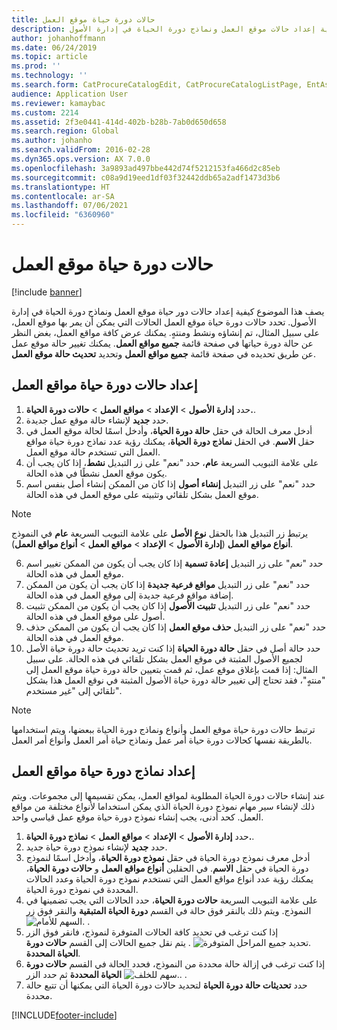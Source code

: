 ```yaml
---
title: حالات دورة حياة موقع العمل
description: يصف هذا الموضوع كيفية إعداد حالات موقع العمل ونماذج دورة الحياة في إدارة الأصول.
author: johanhoffmann
ms.date: 06/24/2019
ms.topic: article
ms.prod: ''
ms.technology: ''
ms.search.form: CatProcureCatalogEdit, CatProcureCatalogListPage, EntAssetFunctionalLocationLifecycleModel, EntAssetFunctionalLocationLifecycleState
audience: Application User
ms.reviewer: kamaybac
ms.custom: 2214
ms.assetid: 2f3e0441-414d-402b-b28b-7ab0d650d658
ms.search.region: Global
ms.author: johanho
ms.search.validFrom: 2016-02-28
ms.dyn365.ops.version: AX 7.0.0
ms.openlocfilehash: 3a9893ad497bbe442d74f5212153fa466d2c85eb
ms.sourcegitcommit: c08a9d19eed1df03f32442ddb65a2adf1473d3b6
ms.translationtype: HT
ms.contentlocale: ar-SA
ms.lasthandoff: 07/06/2021
ms.locfileid: "6360960"
---
```

# <a name="functional-location-lifecycle-states"></a>حالات دورة حياة موقع العمل

[!include [banner](../../includes/banner.md)]

 

يصف هذا الموضوع كيفية إعداد حالات دور حياة موقع العمل ونماذج دورة الحياة في إدارة الأصول. تحدد حالات دورة حياة موقع العمل الحالات التي يمكن أن يمر بها موقع العمل، على سبيل المثال، تم إنشاؤه ونشط ومنتهٍ. يمكنك عرض كافة مواقع العمل، بغض النظر عن حالة دورة حياتها في صفحة قائمة **جميع مواقع العمل‬**. يمكنك تغيير حالة موقع عمل عن طريق تحديده في صفحة قائمة **جميع مواقع العمل** وتحديد **تحديث حالة موقع العمل**.

## <a name="set-up-functional-location-lifecycle-states"></a>إعداد حالات دورة حياة مواقع العمل

1. حدد **إدارة الأصول** > **الإعداد** > **مواقع العمل** > **حالات دورة الحياة.**.
2. حدد **جديد** لإنشاء حالة موقع عمل جديدة.
3. أدخل معرف الحالة في حقل **حالة دورة الحياة**، وأدخل اسمًا لحالة موقع العمل في حقل **الاسم**. في الحقل **نماذج دورة الحياة**، يمكنك رؤية عدد نماذج دورة حياة مواقع العمل التي تستخدم حالة موقع العمل.
4. على علامة التبويب السريعة **عام**، حدد "نعم" على زر التبديل **نشط**، إذا كان يجب أن يكون موقع العمل نشطًا في هذه الحالة.
5. حدد "نعم" على زر التبديل **إنشاء أصول** إذا كان من الممكن إنشاء أصل بنفس اسم موقع العمل بشكل تلقائي وتثبيته على موقع العمل في هذه الحالة.  
>[!NOTE]
>يرتبط زر التبديل هذا بالحقل **نوع الأصل** على علامة التبويب السريعة **عام** في النموذج **أنواع مواقع العمل** (**إدارة الأصول** > **الإعداد** > **مواقع العمل** > **أنواع مواقع العمل**).
6. حدد "نعم" على زر التبديل **إعادة تسمية** إذا كان يجب أن يكون من الممكن تغيير اسم موقع العمل في هذه الحالة.
7. حدد "نعم" على زر التبديل **مواقع فرعية جديدة** إذا كان يجب أن يكون من الممكن إضافة مواقع فرعية جديدة إلى موقع العمل في هذه الحالة.
8. حدد "نعم" على زر التبديل **تثبيت الأصول** إذا كان يجب أن يكون من الممكن تثبيت أصول على موقع العمل في هذه الحالة.
9. حدد "نعم" على زر التبديل **حذف موقع العمل** إذا كان يجب أن يكون من الممكن حذف موقع العمل في هذه الحالة.
10. حدد حالة أصل في حقل **حالة دورة الحياة** إذا كنت تريد تحديث حالة دورة حياة الأصل لجميع الأصول المثبتة في موقع العمل بشكل تلقائي في هذه الحالة. على سبيل المثال: إذا قمت بإغلاق موقع عمل، ثم قمت بتعيين حالة دورة حياة موقع العمل إلى "منتهٍ"، فقد تحتاج إلى تغيير حالة دورة حياة الأصول المثبتة في نوقع العمل هذا بشكل تلقائي إلى "غير مستخدم".


>[!NOTE]
>ترتبط حالات دورة حياة موقع العمل وأنواع ونماذج دورة الحياة ببعضها، ويتم استخدامها بالطريقة نفسها كحالات دورة حياة أمر عمل ونماذج حياة أمر العمل وأنواع أمر العمل. 

## <a name="set-up-functional-location-lifecycle-models"></a>إعداد نماذج دورة حياة مواقع العمل

عند إنشاء حالات دورة الحياة المطلوبة لمواقع العمل، يمكن تقسيمها إلى مجموعات. ويتم ذلك لإنشاء سير مهام نموذج دورة الحياة الذي يمكن استخداما لأنواع مختلفة من مواقع العمل. كحد أدنى، يجب إنشاء نموذج دورة حياة موقع عمل قياسي واحد.

1. حدد **إدارة الأصول** > **الإعداد** > **مواقع العمل** > **نماذج دورة الحياة.**.
2. حدد **جديد** لإنشاء نموذج دورة حياة جديد.
3. أدخل معرف نموذج دورة الحياة في حقل **نموذج دورة الحياة**، وأدخل اسمًا لنموذج دورة الحياة في حقل **الاسم**. في الحقلين **أنواع مواقع العمل** و **حالات دورة الحياة**، يمكنك رؤية عدد أنواع مواقع العمل التي تستخدم نموذج دورة الحياة وعدد الحالات المحددة في نموذج دورة الحياة.
4. على علامة التبويب السريعة **حالات دورة الحياة**، حدد الحالات التي يجب تضمينها في النموذج. ويتم ذلك بالنقر فوق حالة في القسم **دورة الحياة المتبقية** والنقر فوق زر ![السهم للأمام.](media/02-setup-for-functional-locations.png) .
5. إذا كنت ترغب في تحديد كافة الحالات المتوفرة لنموذج، فانقر فوق الزر ![تحديد جميع المراحل المتوفرة.](media/03-setup-for-functional-locations.png) . يتم نقل جميع الحالات إلى القسم **حالات دورة الحياة المحددة**.
6. إذا كنت ترغب في إزالة حالة محددة من النموذج، فحدد الحالة في القسم **حالات دورة الحياة المحددة** ثم حدد الزر ![سهم للخلف.](media/04-setup-for-functional-locations.png). .
7. حدد **تحديثات حالة دورة الحياة** لتحديد حالات دورة الحياة التي يمكنها أن تتبع حالة محددة.


[!INCLUDE[footer-include](../../../includes/footer-banner.md)]